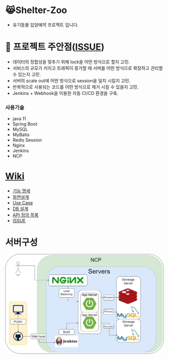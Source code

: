 # 😹Shelter-Zoo

- 유기동물 입양예약 프로젝트 입니다.

# 📌 프로젝트 주안점([ISSUE](https://github.com/f-lab-edu/Shelter-Zoo/wiki/ISSUE))
- 데이터의 정합성을 맞추기 위해 lock을 어떤 방식으로 할지 고민.
- 서비스의 규모가 커지고 트래픽이 증가할 때 서버를 어떤 방식으로 확장하고 관리할 수 있는지 고민.
- 서버의 scale out에 어떤 방식으로 session을 일치 시킬지 고민.
- 반복적으로 사용되는 코드를 어떤 방식으로 제거 시킬 수 있을지 고민.
- Jenkins + Webhook을 이용한 자동 CI/CD 환경을 구축.
### 사용기술
- java 11
- Spring Boot
- MySQL
- MyBatis
- Redis Session
- Nginx
- Jenkins
- NCP

# [Wiki](https://github.com/f-lab-edu/Shelter-Zoo/wiki)

- [기능 명세](https://github.com/f-lab-edu/Shelter-Zoo/wiki/%EA%B8%B0%EB%8A%A5-%EB%AA%85%EC%84%B8)
- [화면설계](https://github.com/f-lab-edu/Shelter-Zoo/wiki/%ED%99%94%EB%A9%B4-%EC%84%A4%EA%B3%84)
- [Use Case](https://github.com/f-lab-edu/Shelter-Zoo/wiki/Use-Case)
- [DB 설계](https://github.com/f-lab-edu/Shelter-Zoo/wiki/DB-%EC%84%A4%EA%B3%84)
- [API 정의 목록](https://github.com/f-lab-edu/Shelter-Zoo/wiki/API-%EC%A0%95%EC%9D%98-%EB%AA%A9%EB%A1%9D)
- [ISSUE](https://github.com/f-lab-edu/Shelter-Zoo/wiki/ISSUE)

# 서버구성
![](src/main/resources/architecture.png)
